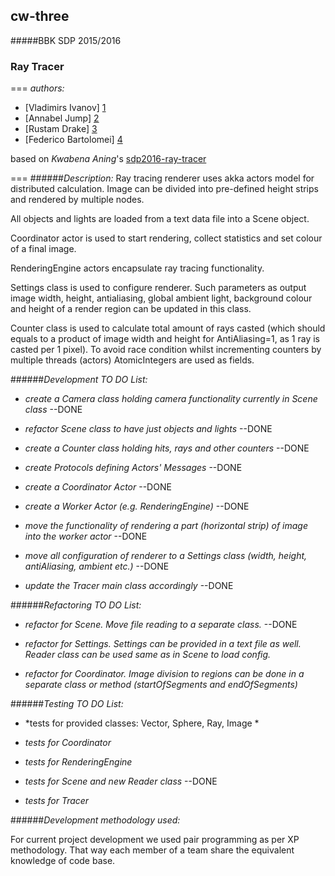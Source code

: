 ## cw-three
#####BBK SDP 2015/2016
### Ray Tracer

===
*authors:*

+ [Vladimirs Ivanov] [1]
+ [Annabel Jump] [2]
+ [Rustam Drake] [3]
+ [Federico Bartolomei] [4]

based on *Kwabena Aning*'s [sdp2016-ray-tracer][5]

[1]: https://github.com/BBK-PiJ-2015-87
[2]: https://github.com/annabeljump
[3]: https://
[4]: https://github.com/f-bartholomews

[5]: https://bitbucket.org/kaning/sdp2016-ray-tracer
===
######*Description:*
Ray tracing renderer uses akka actors model for distributed calculation.
Image can be divided into pre-defined height strips and rendered by multiple nodes.

All objects and lights are loaded from a text data file into a Scene object.

Coordinator actor is used to start rendering, collect statistics and set colour of a final image.

RenderingEngine actors encapsulate ray tracing functionality.

Settings class is used to configure renderer. Such parameters as output image width, height, antialiasing,
global ambient light, background colour and height of a render region can be updated in this class.

Counter class is used to calculate total amount of rays casted (which should equals to a product of image width
and height for AntiAliasing=1, as 1 ray is casted per 1 pixel). To avoid race condition whilst incrementing
counters by multiple threads (actors) AtomicIntegers are used as fields.

######*Development TO DO List:*

+ *create a Camera class holding camera functionality currently in Scene class* --DONE

+ *refactor Scene class to have just objects and lights* --DONE

+ *create a Counter class holding hits, rays and other counters* --DONE

+ *create Protocols defining Actors' Messages* --DONE
    
+ *create a Coordinator Actor* --DONE

+ *create a Worker Actor (e.g. RenderingEngine)* --DONE

+ *move the functionality of rendering a part (horizontal strip) of image into the worker actor* --DONE

+ *move all configuration of renderer to a Settings class (width, height, antiAliasing, ambient etc.)* --DONE

+ *update the Tracer main class accordingly* --DONE


######*Refactoring TO DO List:*

+ *refactor for Scene. Move file reading to a separate class.* --DONE

+ *refactor for Settings. Settings can be provided in a text file as well. Reader class can be used same as in Scene to load config.*

+ *refactor for Coordinator. Image division to regions can be done in a separate class or method (startOfSegments and endOfSegments)*


######*Testing TO DO List:*

+ *tests for provided classes: Vector, Sphere, Ray, Image *

+ *tests for Coordinator*

+ *tests for RenderingEngine*

+ *tests for Scene and new Reader class* --DONE

+ *tests for Tracer*


######*Development methodology used:*

For current project development we used pair programming as per XP methodology. That way each member
of a team share the equivalent knowledge of code base.